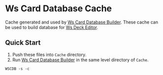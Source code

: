 # Ws Card Database Cache
Cache generated and used by [Ws Card Database Builder](https://gitlab.com/GroupAvalon/WsCardDatabaseBuilder). These cache can be used to build database for [Ws Deck Editor](https://gitlab.com/GroupAvalon/WsDeckEditor).

## Quick Start
1. Push these files into `Cache` directory.
2. Run [Ws Card Database Builder](https://gitlab.com/GroupAvalon/WsCardDatabaseBuilder) in the same level directory of `Cache`.


```
WSCDB -s -c
```